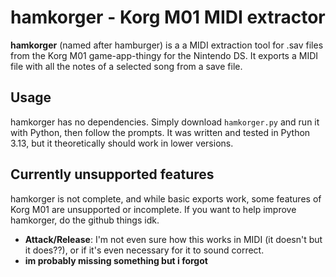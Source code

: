 # hamkorger - Korg M01 MIDI extractor

**hamkorger** (named after hamburger) is a a MIDI extraction tool for .sav files from the Korg M01 game-app-thingy for the Nintendo DS. It exports a MIDI file with all the notes of a selected song from a save file.

## Usage

hamkorger has no dependencies. Simply download `hamkorger.py` and run it with Python, then follow the prompts. It was written and tested in Python 3.13, but it theoretically should work in lower versions.

## Currently unsupported features

hamkorger is not complete, and while basic exports work, some features of Korg M01 are unsupported or incomplete. If you want to help improve hamkorger, do the github things idk.

- **Attack/Release**: I'm not even sure how this works in MIDI (it doesn't but it does??), or if it's even necessary for it to sound correct.
- **im probably missing something but i forgot**